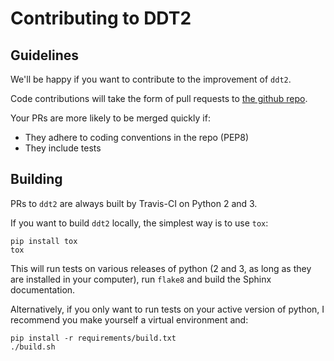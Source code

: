 # Contributing to DDT2

## Guidelines

We'll be happy if you want to contribute to the improvement of `ddt2`.

Code contributions will take the form of pull requests to
[the github repo](https://github.com/juewuer/ddt2).

Your PRs are more likely to be merged quickly if:

 - They adhere to coding conventions in the repo (PEP8)
 - They include tests

## Building

PRs to `ddt2` are always built by Travis-CI on Python 2 and 3.

If you want to build `ddt2` locally, the simplest way is to use `tox`:

```
pip install tox
tox
```

This will run tests on various releases of python (2 and 3, as long as they
are installed in your computer), run `flake8` and build the Sphinx
documentation.

Alternatively, if you only want to run tests on your active version of python,
I recommend you make yourself a virtual environment and:

```
pip install -r requirements/build.txt
./build.sh
```
